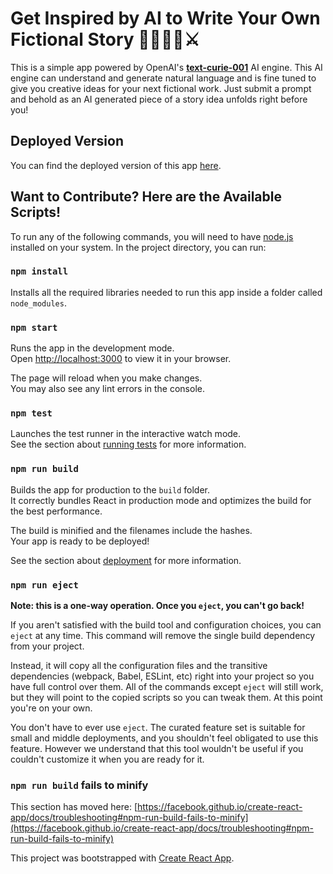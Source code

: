 # Get Inspired by AI to Write Your Own Fictional Story 🧙🏻‍♂️🐉⚔️

This is a simple app powered by OpenAI's [**text-curie-001**](https://beta.openai.com/docs/engines/gpt-3) AI engine. This AI engine can understand and generate natural language and is fine tuned to give you creative ideas for your next fictional work. Just submit a prompt and behold as an AI generated piece of a story idea unfolds right before you!

## Deployed Version

You can find the deployed version of this app [here](https://generate-fiction-with-ai.netlify.app/).

## Want to Contribute? Here are the Available Scripts!

To run any of the following commands, you will need to have [node.js](https://nodejs.org/en/) installed on your system. In the project directory, you can run:

### `npm install`

Installs all the required libraries needed to run this app inside a folder called ```node_modules```.

### `npm start`

Runs the app in the development mode.\
Open [http://localhost:3000](http://localhost:3000) to view it in your browser.

The page will reload when you make changes.\
You may also see any lint errors in the console.

### `npm test`

Launches the test runner in the interactive watch mode.\
See the section about [running tests](https://facebook.github.io/create-react-app/docs/running-tests) for more information.

### `npm run build`

Builds the app for production to the `build` folder.\
It correctly bundles React in production mode and optimizes the build for the best performance.

The build is minified and the filenames include the hashes.\
Your app is ready to be deployed!

See the section about [deployment](https://facebook.github.io/create-react-app/docs/deployment) for more information.

### `npm run eject`

**Note: this is a one-way operation. Once you `eject`, you can't go back!**

If you aren't satisfied with the build tool and configuration choices, you can `eject` at any time. This command will remove the single build dependency from your project.

Instead, it will copy all the configuration files and the transitive dependencies (webpack, Babel, ESLint, etc) right into your project so you have full control over them. All of the commands except `eject` will still work, but they will point to the copied scripts so you can tweak them. At this point you're on your own.

You don't have to ever use `eject`. The curated feature set is suitable for small and middle deployments, and you shouldn't feel obligated to use this feature. However we understand that this tool wouldn't be useful if you couldn't customize it when you are ready for it.

### `npm run build` fails to minify

This section has moved here: [https://facebook.github.io/create-react-app/docs/troubleshooting#npm-run-build-fails-to-minify](https://facebook.github.io/create-react-app/docs/troubleshooting#npm-run-build-fails-to-minify)

This project was bootstrapped with [Create React App](https://github.com/facebook/create-react-app).

